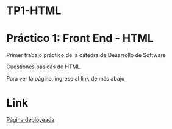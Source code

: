 # TP1-HTML
<h1>Práctico 1: Front End - HTML </h1>
<p>Primer trabajo práctico de la cátedra de Desarrollo de Software</p>
<p>Cuestiones básicas de HTML</p>
<p>Para ver la página, ingrese al link de más abajo</p>

<h1>Link</h1>
<a href="https://l-lopezmartin.github.io/TP1-HTML/">Página deployeada</a>
